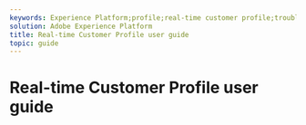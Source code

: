 ```yaml
---
keywords: Experience Platform;profile;real-time customer profile;troubleshooting;API
solution: Adobe Experience Platform
title: Real-time Customer Profile user guide
topic: guide
---
```


# Real-time Customer Profile user guide